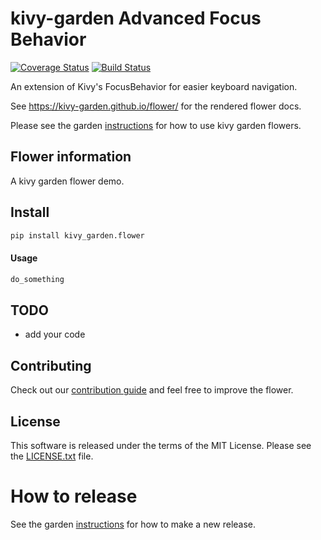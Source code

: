 kivy-garden Advanced Focus Behavior
========================

[![Coverage Status](https://coveralls.io/repos/github/kivy-garden/advancedfocusbehavior/badge.svg?branch=master)](https://coveralls.io/github/kivy-garden/advancedfocusbehavior?branch=master)
[![Build Status](https://travis-ci.com/kivy-garden/advancedfocusbehavior.svg?branch=master)](https://travis-ci.com/kivy-garden/advancedfocusbehavior)

An extension of Kivy's FocusBehavior for easier keyboard navigation.

See https://kivy-garden.github.io/flower/ for the rendered flower docs.

Please see the garden [instructions](https://kivy-garden.github.io) for how to use kivy garden flowers.

Flower information
-------------------

A kivy garden flower demo.

Install
---------

```sh
pip install kivy_garden.flower
```

#### Usage

```py
do_something
```

TODO
-------

* add your code

Contributing
--------------

Check out our [contribution guide](CONTRIBUTING.md) and feel free to improve the flower.

License
---------

This software is released under the terms of the MIT License.
Please see the [LICENSE.txt](LICENSE.txt) file.

How to release
===============

See the garden [instructions](https://kivy-garden.github.io/#makingareleaseforyourflower) for how to make a new release.
